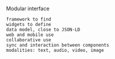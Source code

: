 Modular interface

	framework to find
	widgets to define
	data model, close to JSON-LD
	web and mobile use
	collaborative use
	sync and interaction between components
	modalities: text, audio, video, image